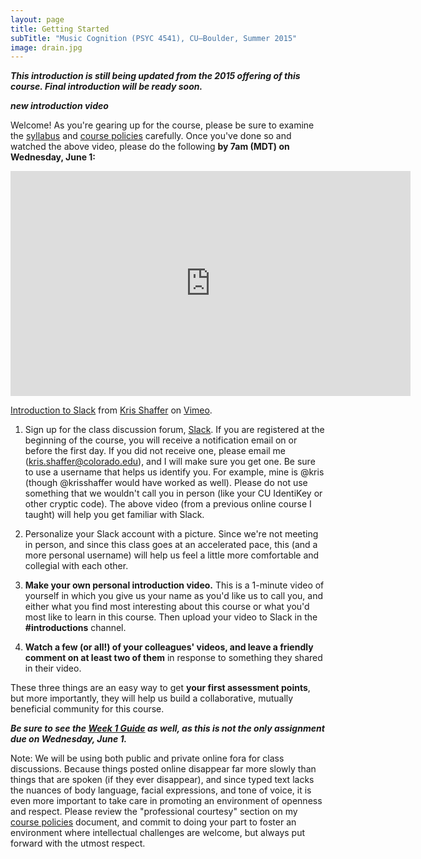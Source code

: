 ```yaml
---
layout: page
title: Getting Started
subTitle: "Music Cognition (PSYC 4541), CU–Boulder, Summer 2015"
image: drain.jpg
---
```


***This introduction is still being updated from the 2015 offering of this course. Final introduction will be ready soon.***


***new introduction video***


Welcome! As you're gearing up for the course, please be sure to examine the [syllabus](/syllabus/) and [course policies](/policies/) carefully. Once you've done so and watched the above video, please do the following **by 7am (MDT) on Wednesday, June 1:**

<iframe src="https://player.vimeo.com/video/133692325" width="640" height="360" frameborder="0" webkitallowfullscreen mozallowfullscreen allowfullscreen></iframe> <p><a href="https://vimeo.com/133692325">Introduction to Slack</a> from <a href="https://vimeo.com/user11692346">Kris Shaffer</a> on <a href="https://vimeo.com">Vimeo</a>.</p>

1. Sign up for the class discussion forum, [Slack](https://muscog16.slack.com). If you are registered at the beginning of the course, you will receive a notification email on or before the first day. If you did not receive one, please email me (kris.shaffer@colorado.edu), and I will make sure you get one. Be sure to use a username that helps us identify you. For example, mine is @kris (though @krisshaffer would have worked as well). Please do not use something that we wouldn't call you in person (like your CU IdentiKey or other cryptic code). The above video (from a previous online course I taught) will help you get familiar with Slack.

2. Personalize your Slack account with a picture. Since we're not meeting in person, and since this class goes at an accelerated pace, this (and a more personal username) will help us feel a little more comfortable and collegial with each other.

3. **Make your own personal introduction video.** This is a 1-minute video of yourself in which you give us your name as you'd like us to call you, and either what you find most interesting about this course or what you'd most like to learn in this course. Then upload your video to Slack in the **#introductions** channel.

4. **Watch a few (or all!) of your colleagues' videos, and leave a friendly comment on at least two of them** in response to something they shared in their video.

These three things are an easy way to get **your first assessment points**, but more importantly, they will help us build a collaborative, mutually beneficial community for this course.

***Be sure to see the [Week 1 Guide](/week1/) as well, as this is not the only assignment due on Wednesday, June 1.***

Note: We will be using both public and private online fora for class discussions. Because things posted online disappear far more slowly than things that are spoken (if they ever disappear), and since typed text lacks the nuances of body language, facial expressions, and tone of voice, it is even more important to take care in promoting an environment of openness and respect. Please review the "professional courtesy" section on my [course policies](/policies/) document, and commit to doing your part to foster an environment where intellectual challenges are welcome, but always put forward with the utmost respect.
